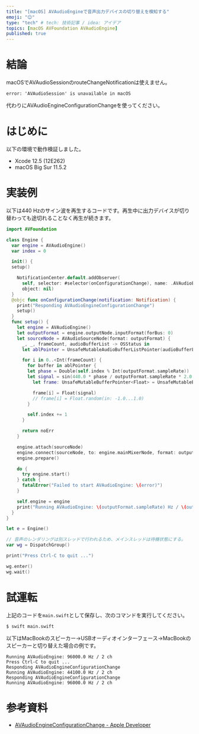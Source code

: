 ```yaml
---
title: "[macOS] AVAudioEngineで音声出力デバイスの切り替えを検知する"
emoji: "😊"
type: "tech" # tech: 技術記事 / idea: アイデア
topics: [macOS AVFoundation AVAudioEngine]
published: true
---
```

# 結論

macOSでAVAudioSessionのrouteChangeNotificationは使えません。

```
error: 'AVAudioSession' is unavailable in macOS
```

代わりにAVAudioEngineConfigurationChangeを使ってください。

# はじめに

以下の環境で動作検証しました。

- Xcode 12.5 (12E262)
- macOS Big Sur 11.5.2

# 実装例

以下は440 Hzのサイン波を再生するコードです。再生中に出力デバイスが切り替わっても途切れることなく再生が続きます。

```swift
import AVFoundation

class Engine {
  var engine = AVAudioEngine()
  var index = 0

  init() {
  setup()

    NotificationCenter.default.addObserver(
      self, selector: #selector(onConfigurationChange), name: .AVAudioEngineConfigurationChange,
      object: nil)
  }
  @objc func onConfigurationChange(notification: Notification) {
    print("Responding AVAudioEngineConfigurationChange")
    setup()
  }
  func setup() {
    let engine = AVAudioEngine()
    let outputFormat = engine.outputNode.inputFormat(forBus: 0)
    let sourceNode = AVAudioSourceNode(format: outputFormat) {
      _, _, frameCount, audioBufferList -> OSStatus in
      let ablPointer = UnsafeMutableAudioBufferListPointer(audioBufferList)

      for i in 0..<Int(frameCount) {
        for buffer in ablPointer {
        let phase = Double(self.index % Int(outputFormat.sampleRate))
        let signal = sin(440.0 * phase / outputFormat.sampleRate * 2.0 * Double.pi)
          let frame: UnsafeMutableBufferPointer<Float> = UnsafeMutableBufferPointer(buffer)

          frame[i] = Float(signal)
          // frame[i] = Float.random(in: -1.0...1.0)
        }

        self.index += 1
      }

      return noErr
    }

    engine.attach(sourceNode)
    engine.connect(sourceNode, to: engine.mainMixerNode, format: outputFormat)
    engine.prepare()

    do {
      try engine.start()
    } catch {
      fatalError("Failed to start AVAudioEngine: \(error)")
    }

    self.engine = engine
    print("Running AVAudioEngine: \(outputFormat.sampleRate) Hz / \(outputFormat.channelCount) ch")
  }
}

let e = Engine()

// 音声のレンダリングは別スレッドで行われるため、メインスレッドは待機状態にする。
var wg = DispatchGroup()

print("Press Ctrl-C to quit ...")

wg.enter()
wg.wait()
```

# 試運転

上記のコードを`main.swift`として保存し、次のコマンドを実行してください。

```console
$ swift main.swift
```

以下はMacBookのスピーカー→USBオーディオインターフェース→MacBookのスピーカーと切り替えた場合の例です。

```console
Running AVAudioEngine: 96000.0 Hz / 2 ch
Press Ctrl-C to quit ...
Responding AVAudioEngineConfigurationChange
Running AVAudioEngine: 44100.0 Hz / 2 ch
Responding AVAudioEngineConfigurationChange
Running AVAudioEngine: 96000.0 Hz / 2 ch
```

# 参考資料

- [AVAudioEngineConfigurationChange - Apple Developer](https://developer.apple.com/documentation/foundation/nsnotification/name/1389078-avaudioengineconfigurationchange)
